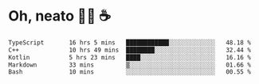 # Oh, neato 🧑‍💻 ☕

<!--START_SECTION:waka-->

```txt
TypeScript       16 hrs 5 mins   ████████████░░░░░░░░░░░░░   48.18 %
C++              10 hrs 49 mins  ████████░░░░░░░░░░░░░░░░░   32.44 %
Kotlin           5 hrs 23 mins   ████░░░░░░░░░░░░░░░░░░░░░   16.16 %
Markdown         33 mins         ▒░░░░░░░░░░░░░░░░░░░░░░░░   01.66 %
Bash             10 mins         ░░░░░░░░░░░░░░░░░░░░░░░░░   00.55 %
```

<!--END_SECTION:waka-->
